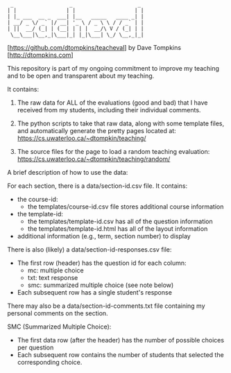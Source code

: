      _                  _                     _ 
    | |                | |                   | |
    | |_ ___  __ _  ___| |__   _____   ____ _| |
    | __/ _ \/ _` |/ __| '_ \ / _ \ \ / / _` | |
    | ||  __/ (_| | (__| | | |  __/\ V / (_| | |
     \__\___|\__,_|\___|_| |_|\___| \_/ \__,_|_|

[https://github.com/dtompkins/teacheval]
by Dave Tompkins [http://dtompkins.com]
 
This repository is part of my ongoing commitment to improve my teaching and to be open and transparent about my teaching.

It contains:

1) The raw data for ALL of the evaluations (good and bad) that I have received from my students, including their individual comments.

2) The python scripts to take that raw data, along with some template files, and automatically generate the pretty pages located at: https://cs.uwaterloo.ca/~dtompkin/teaching/

3) The source files for the page to load a random teaching evaluation: https://cs.uwaterloo.ca/~dtompkin/teaching/random/


A brief description of how to use the data:

For each section, there is a data/section-id.csv file.  It contains:

* the course-id:
  * the templates/course-id.csv file stores additional course information
* the template-id:  
  * the templates/template-id.csv has all of the question information
  * the templates/template-id.html has all of the layout information
* additional information (e.g., term, section number) to display  

There is also (likely) a data/section-id-responses.csv file:
* The first row (header) has the question id for each column:
  * mc: multiple choice
  * txt: text response
  * smc: summarized multiple choice (see note below)
* Each subsequent row has a single student's response
  
There may also be a data/section-id-comments.txt file containing my personal comments on the section.


SMC (Summarized Multiple Choice):
* The first data row (after the header) has the number of possible choices per question
* Each subsequent row contains the number of students that selected the corresponding choice.
